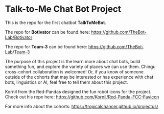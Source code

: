 # Talk-to-Me Chat Bot Project

This is the repo for the first chatbot **TalkToMeBot**. 

The repo for **Botivator** can be found here: https://github.com/TheBot-Lab/Botivator

The repo for **Team-3** can be found here: https://github.com/TheBot-Lab/Team-3



The purpose of this project is the learn more about chat bots, build something fun, and explore the variety of places we can use them. Chingu cross-cohort collaboration is welcomed! Or, if you know of someone outside of the cohorts that may be interested or has experience with chat bots, linguistics or AI, feel free to tell them about this project.

Kornil from the Red-Pandas designed the fun robot icons for the project. 
Check out his repo here: https://github.com/Kornil/Red-Panda-FCC-Favicon

For more info about the cohorts: https://tropicalchancer.github.io/projectus/
